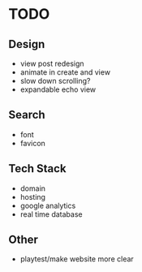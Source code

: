 # TODO

## Design

- view post redesign
- animate in create and view
- slow down scrolling?
- expandable echo view

## Search

- font
- favicon

## Tech Stack

- domain
- hosting
- google analytics
- real time database

## Other

- playtest/make website more clear
